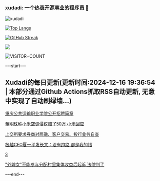 ### xudadi: 一个热衷开源事业的程序员 👋

![xudadi](https://github-readme-stats-git-masterorgs-github-readme-stats-team.vercel.app/api?username=xudadi)

[![Top Langs](https://github-readme-stats.vercel.app/api/top-langs/?username=xudadi)](https://github.com/anuraghazra/github-readme-stats)

[![GitHub Streak](https://streak-stats.demolab.com?user=xudadi&locale=zh_Hans)](https://git.io/streak-stats)

![](https://raw.githubusercontent.com/xudadi/xudadi/main/assets/github-contribution-grid-snake.svg)

![VISITOR+COUNT](https://komarev.com/ghpvc/?username=xudadi&label=VISITOR+COUNT)


---start---

## Xudadi的每日更新(更新时间:2024-12-16 19:36:54 | 本部分通过Github Actions抓取RSS自动更新, 无意中实现了自动刷绿墙...)

[重庆公共运输职业学院公开招聘简章](https://www.gongkaoleida.com/article/2231232)

[董明珠称小米空调侵权赔了50万 小米回应](https://m.163.com/news/article/JJHC9GG00530JPVV.html)

[上交所要求券商对两融、客户交易、投行业务自查](https://m.163.com/news/article/JJHAMC9205198CJN.html)

[极越CEO夏一平发长文：没有跑路 都是我的错](https://m.163.com/news/article/JJH7PSNK051492LM.html)

[3](https://m.163.com/touch/news/sub/domestic)

["外嫁女"不能参与分配村里集体收益后起诉 法院判了](https://m.163.com/news/article/JJH29U3T053469LG.html)

---end---
